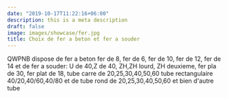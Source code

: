 ```yaml
---
date: "2019-10-17T11:22:16+06:00"
description: this is a meta description
draft: false
image: images/showcase/fer.jpg
title: Choix de fer a beton et fer a souder
---
```


QWPNB dispose de fer a beton fer de 8, fer de 6, fer de 10, fer de 12, fer de 14 et de fer a souder: U de 40,Z de 40, ZH,ZH lourd, ZH deuxieme, fer pla de 30, fer plat de 18, tube carre de 20,25,30,40,50,60 tube rectangulaire 40/20,40/60,40/80 et de tube rond de 20,25,30,40,50,60 et bien d'autre tube
